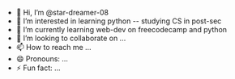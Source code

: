 - 👋 Hi, I’m @star-dreamer-08
- 👀 I’m interested in learning python -- studying CS in post-sec
- 🌱 I’m currently learning web-dev on freecodecamp and python
- 💞️ I’m looking to collaborate on ...
- 📫 How to reach me ...
- 😄 Pronouns: ...
- ⚡ Fun fact: ...

<!---
star-dreamer-08/star-dreamer-08 is a ✨ special ✨ repository because its `README.md` (this file) appears on your GitHub profile.
You can click the Preview link to take a look at your changes.
--->
